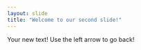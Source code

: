 ```yaml
---
layout: slide
title: "Welcome to our second slide!"
---
```

Your new text! 
Use the left arrow to go back!
